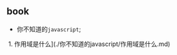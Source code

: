 





























## book

- 你不知道的`javascript`;

​       1. 作用域是什么](./你不知道的javascript/作用域是什么.md)









